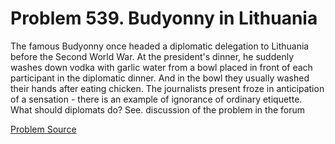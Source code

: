 # Problem 539. Budyonny in Lithuania 

The famous Budyonny once headed a diplomatic delegation to Lithuania before the Second World War. At the president's dinner, he suddenly washes down vodka with garlic water from a bowl placed in front of each participant in the diplomatic dinner. And in the bowl they usually washed their hands after eating chicken. The journalists present froze in anticipation of a sensation - there is an example of ignorance of ordinary etiquette. What should diplomats do? See. discussion of the problem in the forum

[Problem Source](https://www.trizland.ru/tasks/1516/)